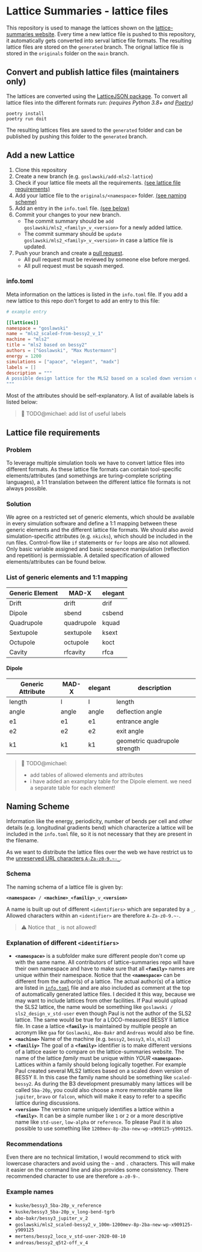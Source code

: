 # Lattice Summaries - lattice files

This repository is used to manage the lattices shown on the [lattice-summaries website](https://lattice-summaries.netlify.app/). Every time a new lattice file is pushed to this repository, it automatically gets converted into serval lattice file formats. The resulting lattice files are stored on the `generated` branch. The orignal lattice file is stored in the `originals` folder on the `main` branch.

## Convert and publish lattice files (maintainers only)

The lattices are converted using the [LatticeJSON package](https://github.com/nobeam/latticejson). To convert all lattice files into the different formats run: *(requires Python 3.8+ and [Poetry](https://python-poetry.org/))*

```
poetry install
poetry run doit
```

The resulting lattices files are saved to the `generated` folder and can be published by pushing this folder to the `generated` branch.

## Add a new Lattice

1. Clone this repository
2. Create a new branch (e.g. `goslawski/add-mls2-lattice`)
3. Check if your lattice file meets all the requirements. [(see lattice file requirements)](#lattice-file-requirements) 
4. Add your lattice file to the `originals/<namespace>` folder. [(see naming scheme)](#naming-scheme)
5. Add an entry in the `info.toml` file. [(see below)](#infotoml)
6. Commit your changes to your new branch.
    - The commit summary should be `add goslawski/mls2_<family>_v_<version>` for a newly added lattice.
    - The commit summary should be `update goslawski/mls2_<family>_v_<version>` in case a lattice file is updated.
7. Push your branch and create a [pull request](https://docs.github.com/en/free-pro-team@latest/github/collaborating-with-issues-and-pull-requests/creating-a-pull-request).
    - All pull request must be reviewed by someone else before merged.
    - All pull request must be squash merged. 

### info.toml

Meta information on the lattices is listed in the `info.toml` file. If you add a new lattice to this repo don't forget to add an entry to this file: 

```toml
# example entry

[[lattices]]
namespace = "goslawski"
name = "mls2_scaled-from-bessy2_v_1"
machine = "mls2"
title = "mls2 based on bessy2"
authors = ["Goslawski", "Max Mustermann"]
energy = 1200
simulations = ["apace", "elegant", "madx"]
labels = []
description = """
A possible design lattice for the MLS2 based on a scaled down version of BESSY 2
"""
```

Most of the attributes should be self-explanatory. A list of available labels is listed below:

> :memo: TODO@michael: add list of useful labels

## Lattice file requirements
### Problem

To leverage multiple simulation tools we have to convert lattice files into different formats. As these lattice file formats can contain tool-specific elements/attributes (and somethings are turing-complete scripting languages), a 1:1 translation between the different lattice file formats is not always possible.

### Solution

We agree on a restricted set of generic elements, which should be available in every simulation software and define a 1:1 mapping between these generic elements and the different lattice file formats. We should also avoid simulation-specific attributes (e.g. `nkicks`), which should be included in the run files. Control-flow like `if` statements or `for` loops are also not allowed. Only basic variable assigned and basic sequence manipulation (reflection and repetition) is permissiable. A detailed specification of allowed elements/attributes can be found below.

### List of generic elements and 1:1 mapping

| Generic Element | MAD-X      | elegant |
| --------------- | ---------- | ------- |
| Drift           | drift      | drif    |
| Dipole          | sbend      | csbend  |
| Quadrupole      | quadrupole | kquad   |
| Sextupole       | sextupole  | ksext   |
| Octupole        | octupole   | koct    |
| Cavity          | rfcavity   | rfca    |

#### Dipole

| Generic Attribute | MAD-X | elegant | description                   |
| ----------------- | ----- | ------- | ----------------------------- |
| length            | l     | l       | length                        |
| angle             | angle | angle   | deflection angle              |
| e1                | e1    | e1      | entrance angle                |
| e2                | e2    | e2      | exit angle                    |
| k1                | k1    | k1      | geometric quadrupole strength |

> :memo: TODO@michael:
>    - add tables of allowed elements and attributes
>    - i have added an examplary table for the Dipole element. we need a separate table for each element!

## Naming Scheme

Information like the energy, periodicity, number of bends per cell and other details (e.g. longitudinal gradients bend) which characterize a lattice will be included in the `info.toml` file, so it is not necessary that they are present in the filename.

As we want to distribute the lattice files over the web we have restrict us to the [unreserved URL characters `A-Za-z0-9.~-_`](https://en.wikipedia.org/wiki/Percent-encoding#Percent-encoding_in_a_URI).

### Schema

The naming schema of a lattice file is given by:

<pre><code><b>&ltnamespace&gt</b> / <b>&ltmachine&gt</b>_<b>&ltfamiliy&gt</b>_v_<b>&ltversion&gt</b></pre></code>

A name is built up out of different `<identifiers>` which are separated by a `_`. Allowed characters within an `<identifier>` are therefore `A-Za-z0-9.~-`. 

> :warning: Notice that `_` is not allowed!

### Explanation of different `<identifiers>`

- **`<namespace>`** is a subfolder make sure different people don't come up with the same name. All contributors of lattice-summaries repo will have their own namespace and have to make sure that all **`<family>`** names are unique within their namespace. Notice that the **`<namespace>`** can be different from the author(s) of a lattice. The actual author(s) of a lattice are listed in [`info.toml`](#infotoml) file and are also included as comment at the top of automatically generated lattice files. I decided it this way, because we may want to include lattices from other facilities. If Paul would upload the SLS2 lattice, the name would be something like `goslawski / sls2_design_v_std-user` even though Paul is not the author of the SLS2 lattice. The same would be true for a LOCO-measured BESSY II lattice file. In case a lattice **`<family>`** is maintained by multiple people an acronym like `gaa` for `Goslawski`, `Abo-Bakr` and `Andreas` would also be fine.
- **`<machine>`** Name of the machine (e.g. `bessy2`, `bessy3`, `mls`, `mls2`)
- **`<familiy>`** The goal of a **`<family>`** identifier is to make different versions of a lattice easier to compare on the lattice-summaries website. The name of the lattice *family* must be unique within *YOUR* **`<namespace>`**. Lattices within a family should belong logically together. For example Paul created several MLS2 lattices based on a scaled down version of BESSY II. In this case the family name should be something like `scaled-bessy2`. As during the B3 development presumably many lattices will be called `5ba-20p`, you could also choose a more memorable name like `jupiter`, `bravo` or `falcon`, which will make it easy to refer to a specific lattice during discussions.
- **`<version>`** The version name uniquely identifies a lattice within a **`<family>`**. It can be a simple number like `1` or `2` or a more descriptive name like `std-user`, `low-alpha` or `reference`. To please Paul it is also possible to use something like `1200mev-8p-2ba-new-wp-x909125-y909125`.

### Recommendations

Even there are no technical limitation, I would recommend to stick with lowercase characters and avoid using the `~` and `.` characters. This will make it easier on the command line and also provides some consistency. There recommended character to use are therefore `a-z0-9-`.

### Example names

* `kuske/bessy3_5ba-20p_v_reference`
* `kuske/bessy3_5ba-20p_v_long-bend-tgrb`
* `abo-bakr/bessy3_jupiter_v_2`
* `goslawski/mls2_scaled-bessy2_v_100m-1200mev-8p-2ba-new-wp-x909125-y909125`
* `mertens/bessy2_loco_v_std-user-2020-08-10`
* `andreas/bessy2_q5t2-off_v_4`
